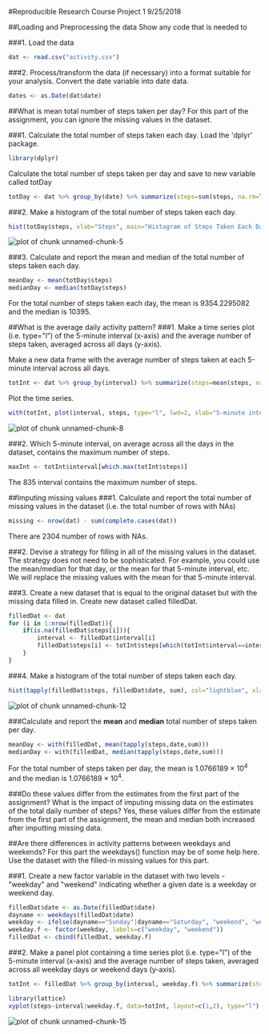 #Reproducible Research Course Project 1 
9/25/2018 

##Loading and Preprocessing the data 
Show any code that is needed to

###1. Load the data 


```r
dat <- read.csv("activity.csv") 
```

###2. Process/transform the data (if necessary) into a format suitable for your analysis. 
Convert the date variable into date data. 


```r
dates <- as.Date(dat$date)
```

##What is mean total number of steps taken per day?
For this part of the assignment, you can ignore the missing values in the dataset. 

###1. Calculate the total number of steps taken each day.
Load the 'dplyr' package. 

```r
library(dplyr)
```

Calculate the total number of steps taken per day and save to new variable called totDay

```r
totDay <- dat %>% group_by(date) %>% summarize(steps=sum(steps, na.rm=T))
```

###2. Make a histogram of the total number of steps taken each day. 

```r
hist(totDay$steps, xlab="Steps", main="Histogram of Steps Taken Each Day", col="lightblue")
```

![plot of chunk unnamed-chunk-5](figure/unnamed-chunk-5-1.png)

###3. Calculate and report the mean and median of the total number of steps taken each day. 

```r
meanDay <- mean(totDay$steps) 
medianDay <- median(totDay$steps) 
```
For the total number of steps taken each day, the mean is 9354.2295082 and the median is 10395. 

##What is the average daily activity pattern?
###1. Make a time series plot (i.e. type="l") of the 5-minute interval (x-axis) and the average number of steps taken, averaged across all days (y-axis). 

Make a new data frame with the average number of steps taken at each 5-minute interval across all days. 

```r
totInt <- dat %>% group_by(interval) %>% summarize(steps=mean(steps, na.rm=T))
```

Plot the time series. 

```r
with(totInt, plot(interval, steps, type="l", lwd=2, xlab="5-minute interval", ylab="average number of steps", main="Time Series Plot of Average Number of Steps"))
```

![plot of chunk unnamed-chunk-8](figure/unnamed-chunk-8-1.png)

###2. Which 5-minute interval, on average across all the days in the dataset, contains the maximum number of steps. 

```r
maxInt <- totInt$interval[which.max(totInt$steps)]
```
The 835 interval contains the maximum number of steps. 

##Imputing missing values
###1. Calculate and report the total number of missing values in the dataset (i.e. the total number of rows with NAs) 

```r
missing <- nrow(dat) - sum(complete.cases(dat))
```

There are 2304 number of rows with NAs. 

###2. Devise a strategy for filling in all of the missing values in the dataset. The strategy does not need to be sophisticated. For example, you could use the mean/median for that day, or the mean for that 5-minute interval, etc. 
We will replace the missing values with the mean for that 5-minute interval.

###3. Create a new dataset that is equal to the original dataset but with the missing data filled in. 
Create new dataset called filledDat.

```r
filledDat <- dat
for (i in 1:nrow(filledDat)){
	if(is.na(filledDat$steps[i])){
		interval <- filledDat$interval[i]
		filledDat$steps[i] <- totInt$steps[which(totInt$interval==interval)]
	}
}
```

###4. Make a histogram of the total number of steps taken each day.

```r
hist(tapply(filledDat$steps, filledDat$date, sum), col="lightblue", xlab="number of steps", main="Histogram of total steps taken each day")
```

![plot of chunk unnamed-chunk-12](figure/unnamed-chunk-12-1.png)

###Calculate and report the **mean** and **median** total number of steps taken per day. 

```r
meanDay <- with(filledDat, mean(tapply(steps,date,sum)))
medianDay <- with(filledDat, median(tapply(steps,date,sum)))
```
For the total number of steps taken per day, the mean is 1.0766189 &times; 10<sup>4</sup> and the median is 1.0766189 &times; 10<sup>4</sup>. 

###Do these values differ from the estimates from the first part of the assignment? What is the impact of imputing missing data on the estimates of the total daily number of steps?
Yes, these values differ from the estimate from the first part of the assignment, the mean and median both increased after imputting missing data. 

##Are there differences in activity patterns between weekdays and weekends?
For this part the weekdays() function may be of some help here. Use the dataset with the filled-in missing values for this part. 

###1. Create a new factor variable in the dataset with two levels - "weekday" and "weekend" indicating whether a given date is a weekday or weekend day. 

```r
filledDat$date <- as.Date(filledDat$date) 
dayname <- weekdays(filledDat$date)
weekday <- ifelse(dayname=="Sunday"|dayname=="Saturday", "weekend", "weekday")
weekday.f <- factor(weekday, labels=c("weekday", "weekend")) 
filledDat <- cbind(filledDat, weekday.f)
```

###2. Make a panel plot containing a time series plot (i.e. type="l") of the 5-minute interval (x-axis) and the average number of steps taken, averaged across all weekday days or weekend days (y-axis).


```r
totInt <- filledDat %>% group_by(interval, weekday.f) %>% summarize(steps=mean(steps))

library(lattice)
xyplot(steps~interval|weekday.f, data=totInt, layout=c(1,2), type="l")
```

![plot of chunk unnamed-chunk-15](figure/unnamed-chunk-15-1.png)
